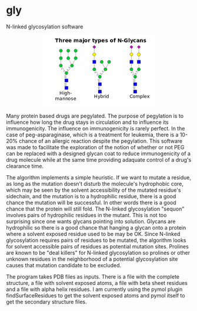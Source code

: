 # gly

N-linked glycosylation software

<p align="center">
  <img src="Types_of_glycans.svg.png" />
</p>

Many protein based drugs are pegylated. The purpose of pegylation is to influence how long the drug stays in circulation and to influence its immunogenicity. The influence on immunogenicity is rarely perfect. In the case of peg-asparaginase, which is a treatment for leukemia, there is a 10-20% chance of an allergic reaction despite the pegylation. This software was made to facilitate the exploration of the notion of whether or not PEG can be replaced with a designed glycan coat to reduce immunogenicity of a drug molecule while at the same time providing adaquate control of a drug's clearance time.

The algorithm implements a simple heuristic. If we want to mutate a residue, as long as the mutation doesn't disturb the molecule's hydrophobic core, which may be seen by the solvent accessibility of the mutated residue's sidechain, and the mutation is to a hydrophilic residue, there is a good chance the mutation will be successful. In other words there is a good chance that the protein will still fold. The N-linked glycosylation "sequon" involves pairs of hydrophilic residues in the mutant. This is not too surprising since one wants glycans pointing into solution. Glycans are hydrophilic so there is a good chance that hanging a glycan onto a protein where a solvent exposed residue used to be may be OK. Since N-linked glycosylation requires pairs of residues to be mutated, the algorithm looks for solvent accessible pairs of residues as potential mutation sites. Prolines are known to be "deal killers" for N-linked glycosylation so prolines or other unknown residues in the neighborhood of a potential glycosylation site causes that mutation candidate to be excluded.

The program takes PDB files as inputs. There is a file with the complete structure, a file with solvent exposed atoms, a file with beta sheet residues and a file with alpha helix residues. I am currently using the pymol plugin findSurfaceResidues to get the solvent exposed atoms and pymol itself to get the secondary structure files.

